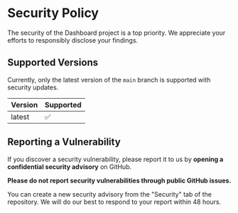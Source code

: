 # Security Policy

The security of the Dashboard project is a top priority. We appreciate your efforts to responsibly disclose your findings.

## Supported Versions

Currently, only the latest version of the `main` branch is supported with security updates.

| Version | Supported          |
| ------- | ------------------ |
| latest  | :white_check_mark: |

## Reporting a Vulnerability

If you discover a security vulnerability, please report it to us by **opening a confidential security advisory** on GitHub.

**Please do not report security vulnerabilities through public GitHub issues.**

You can create a new security advisory from the "Security" tab of the repository. We will do our best to respond to your report within 48 hours.
